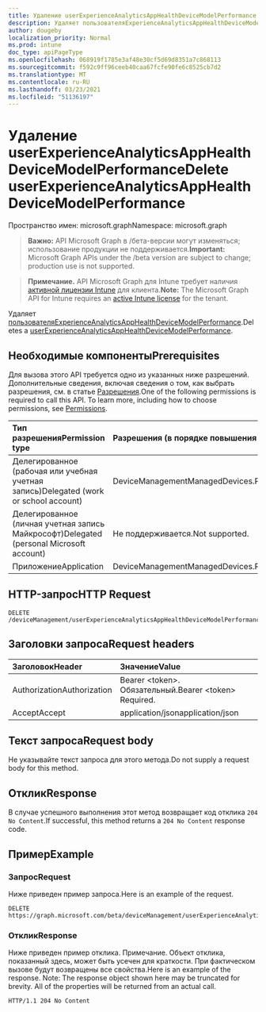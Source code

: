 ```yaml
---
title: Удаление userExperienceAnalyticsAppHealthDeviceModelPerformance
description: Удаляет пользователяExperienceAnalyticsAppHealthDeviceModelPerformance.
author: dougeby
localization_priority: Normal
ms.prod: intune
doc_type: apiPageType
ms.openlocfilehash: 068919f1785e3af48e30cf5d69d8351a7c868113
ms.sourcegitcommit: f592c9ff96ceeb40caa67fcfe90fe6c8525cb7d2
ms.translationtype: MT
ms.contentlocale: ru-RU
ms.lasthandoff: 03/23/2021
ms.locfileid: "51136197"
---
```

# <a name="delete-userexperienceanalyticsapphealthdevicemodelperformance"></a><span data-ttu-id="add69-103">Удаление userExperienceAnalyticsAppHealthDeviceModelPerformance</span><span class="sxs-lookup"><span data-stu-id="add69-103">Delete userExperienceAnalyticsAppHealthDeviceModelPerformance</span></span>

<span data-ttu-id="add69-104">Пространство имен: microsoft.graph</span><span class="sxs-lookup"><span data-stu-id="add69-104">Namespace: microsoft.graph</span></span>

> <span data-ttu-id="add69-105">**Важно:** API Microsoft Graph в /бета-версии могут изменяться; использование продукции не поддерживается.</span><span class="sxs-lookup"><span data-stu-id="add69-105">**Important:** Microsoft Graph APIs under the /beta version are subject to change; production use is not supported.</span></span>

> <span data-ttu-id="add69-106">**Примечание.** API Microsoft Graph для Intune требует наличия [активной лицензии Intune](https://go.microsoft.com/fwlink/?linkid=839381) для клиента.</span><span class="sxs-lookup"><span data-stu-id="add69-106">**Note:** The Microsoft Graph API for Intune requires an [active Intune license](https://go.microsoft.com/fwlink/?linkid=839381) for the tenant.</span></span>

<span data-ttu-id="add69-107">Удаляет [пользователяExperienceAnalyticsAppHealthDeviceModelPerformance](../resources/intune-devices-userexperienceanalyticsapphealthdevicemodelperformance.md).</span><span class="sxs-lookup"><span data-stu-id="add69-107">Deletes a [userExperienceAnalyticsAppHealthDeviceModelPerformance](../resources/intune-devices-userexperienceanalyticsapphealthdevicemodelperformance.md).</span></span>

## <a name="prerequisites"></a><span data-ttu-id="add69-108">Необходимые компоненты</span><span class="sxs-lookup"><span data-stu-id="add69-108">Prerequisites</span></span>
<span data-ttu-id="add69-p101">Для вызова этого API требуется одно из указанных ниже разрешений. Дополнительные сведения, включая сведения о том, как выбрать разрешения, см. в статье [Разрешения](/graph/permissions-reference).</span><span class="sxs-lookup"><span data-stu-id="add69-p101">One of the following permissions is required to call this API. To learn more, including how to choose permissions, see [Permissions](/graph/permissions-reference).</span></span>

|<span data-ttu-id="add69-111">Тип разрешения</span><span class="sxs-lookup"><span data-stu-id="add69-111">Permission type</span></span>|<span data-ttu-id="add69-112">Разрешения (в порядке повышения привилегий)</span><span class="sxs-lookup"><span data-stu-id="add69-112">Permissions (from least to most privileged)</span></span>|
|:---|:---|
|<span data-ttu-id="add69-113">Делегированное (рабочая или учебная учетная запись)</span><span class="sxs-lookup"><span data-stu-id="add69-113">Delegated (work or school account)</span></span>|<span data-ttu-id="add69-114">DeviceManagementManagedDevices.ReadWrite.All</span><span class="sxs-lookup"><span data-stu-id="add69-114">DeviceManagementManagedDevices.ReadWrite.All</span></span>|
|<span data-ttu-id="add69-115">Делегированное (личная учетная запись Майкрософт)</span><span class="sxs-lookup"><span data-stu-id="add69-115">Delegated (personal Microsoft account)</span></span>|<span data-ttu-id="add69-116">Не поддерживается.</span><span class="sxs-lookup"><span data-stu-id="add69-116">Not supported.</span></span>|
|<span data-ttu-id="add69-117">Приложение</span><span class="sxs-lookup"><span data-stu-id="add69-117">Application</span></span>|<span data-ttu-id="add69-118">DeviceManagementManagedDevices.ReadWrite.All</span><span class="sxs-lookup"><span data-stu-id="add69-118">DeviceManagementManagedDevices.ReadWrite.All</span></span>|

## <a name="http-request"></a><span data-ttu-id="add69-119">HTTP-запрос</span><span class="sxs-lookup"><span data-stu-id="add69-119">HTTP Request</span></span>
<!-- {
  "blockType": "ignored"
}
-->
``` http
DELETE /deviceManagement/userExperienceAnalyticsAppHealthDeviceModelPerformance/{userExperienceAnalyticsAppHealthDeviceModelPerformanceId}
```

## <a name="request-headers"></a><span data-ttu-id="add69-120">Заголовки запроса</span><span class="sxs-lookup"><span data-stu-id="add69-120">Request headers</span></span>
|<span data-ttu-id="add69-121">Заголовок</span><span class="sxs-lookup"><span data-stu-id="add69-121">Header</span></span>|<span data-ttu-id="add69-122">Значение</span><span class="sxs-lookup"><span data-stu-id="add69-122">Value</span></span>|
|:---|:---|
|<span data-ttu-id="add69-123">Authorization</span><span class="sxs-lookup"><span data-stu-id="add69-123">Authorization</span></span>|<span data-ttu-id="add69-124">Bearer &lt;token&gt;. Обязательный.</span><span class="sxs-lookup"><span data-stu-id="add69-124">Bearer &lt;token&gt; Required.</span></span>|
|<span data-ttu-id="add69-125">Accept</span><span class="sxs-lookup"><span data-stu-id="add69-125">Accept</span></span>|<span data-ttu-id="add69-126">application/json</span><span class="sxs-lookup"><span data-stu-id="add69-126">application/json</span></span>|

## <a name="request-body"></a><span data-ttu-id="add69-127">Текст запроса</span><span class="sxs-lookup"><span data-stu-id="add69-127">Request body</span></span>
<span data-ttu-id="add69-128">Не указывайте текст запроса для этого метода.</span><span class="sxs-lookup"><span data-stu-id="add69-128">Do not supply a request body for this method.</span></span>

## <a name="response"></a><span data-ttu-id="add69-129">Отклик</span><span class="sxs-lookup"><span data-stu-id="add69-129">Response</span></span>
<span data-ttu-id="add69-130">В случае успешного выполнения этот метод возвращает код отклика `204 No Content`.</span><span class="sxs-lookup"><span data-stu-id="add69-130">If successful, this method returns a `204 No Content` response code.</span></span>

## <a name="example"></a><span data-ttu-id="add69-131">Пример</span><span class="sxs-lookup"><span data-stu-id="add69-131">Example</span></span>

### <a name="request"></a><span data-ttu-id="add69-132">Запрос</span><span class="sxs-lookup"><span data-stu-id="add69-132">Request</span></span>
<span data-ttu-id="add69-133">Ниже приведен пример запроса.</span><span class="sxs-lookup"><span data-stu-id="add69-133">Here is an example of the request.</span></span>
``` http
DELETE https://graph.microsoft.com/beta/deviceManagement/userExperienceAnalyticsAppHealthDeviceModelPerformance/{userExperienceAnalyticsAppHealthDeviceModelPerformanceId}
```

### <a name="response"></a><span data-ttu-id="add69-134">Отклик</span><span class="sxs-lookup"><span data-stu-id="add69-134">Response</span></span>
<span data-ttu-id="add69-p102">Ниже приведен пример отклика. Примечание. Объект отклика, показанный здесь, может быть усечен для краткости. При фактическом вызове будут возвращены все свойства.</span><span class="sxs-lookup"><span data-stu-id="add69-p102">Here is an example of the response. Note: The response object shown here may be truncated for brevity. All of the properties will be returned from an actual call.</span></span>
``` http
HTTP/1.1 204 No Content
```




